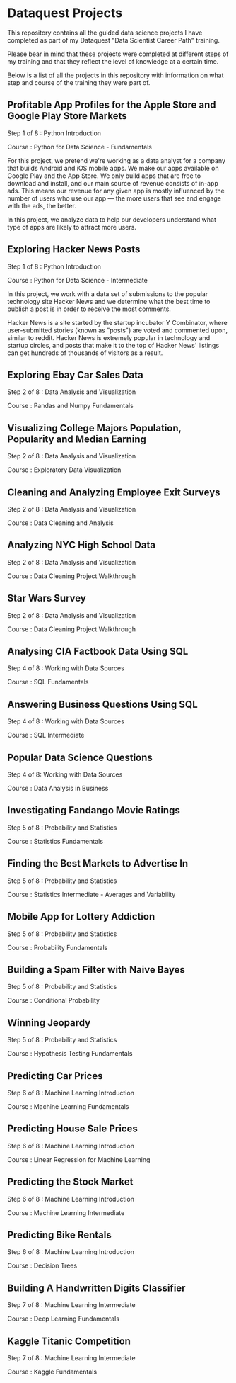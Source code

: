 # Dataquest Projects

This repository contains all the guided data science projects I have completed as part of my Dataquest "Data Scientist Career Path" training.

Please bear in mind that these projects were completed at different steps of my training and that they reflect the level of knowledge at a certain time.

Below is a list of all the projects in this repository with information on what step and course of the training they were part of.

## Profitable App Profiles for the Apple Store and Google Play Store Markets

Step 1 of 8 : Python Introduction

Course : Python for Data Science - Fundamentals

For this project, we pretend we're working as a data analyst for a company that builds Android and iOS mobile apps. We make our apps available on Google Play and the App Store.
We only build apps that are free to download and install, and our main source of revenue consists of in-app ads. This means our revenue for any given app is mostly influenced by the number of users who use our app — the more users that see and engage with the ads, the better.

In this project, we analyze data to help our developers understand what type of apps are likely to attract more users.

## Exploring Hacker News Posts

Step 1 of 8 : Python Introduction

Course : Python for Data Science - Intermediate

In this project, we work with a data set of submissions to the popular technology site Hacker News and we determine what the best time to publish a post is in order to receive the most comments.

Hacker News is a site started by the startup incubator Y Combinator, where user-submitted stories (known as "posts") are voted and commented upon, similar to reddit. Hacker News is extremely popular in technology and startup circles, and posts that make it to the top of Hacker News' listings can get hundreds of thousands of visitors as a result.

## Exploring Ebay Car Sales Data

Step 2 of 8 : Data Analysis and Visualization

Course : Pandas and Numpy Fundamentals

## Visualizing College Majors Population, Popularity and Median Earning

Step 2 of 8 : Data Analysis and Visualization

Course : Exploratory Data Visualization

## Cleaning and Analyzing Employee Exit Surveys

Step 2 of 8 : Data Analysis and Visualization

Course : Data Cleaning and Analysis

## Analyzing NYC High School Data

Step 2 of 8 : Data Analysis and Visualization

Course : Data Cleaning Project Walkthrough

## Star Wars Survey

Step 2 of 8 : Data Analysis and Visualization

Course : Data Cleaning Project Walkthrough

## Analysing CIA Factbook Data Using SQL

Step 4 of 8 : Working with Data Sources

Course : SQL Fundamentals

## Answering Business Questions Using SQL

Step 4 of 8 : Working with Data Sources

Course : SQL Intermediate

## Popular Data Science Questions

Step 4 of 8: Working with Data Sources

Course : Data Analysis in Business

## Investigating Fandango Movie Ratings

Step 5 of 8 : Probability and Statistics

Course : Statistics Fundamentals

## Finding the Best Markets to Advertise In

Step 5 of 8 : Probability and Statistics

Course : Statistics Intermediate - Averages and Variability

## Mobile App for Lottery Addiction

Step 5 of 8 : Probability and Statistics

Course : Probability Fundamentals

## Building a Spam Filter with Naive Bayes

Step 5 of 8 : Probability and Statistics

Course : Conditional Probability

## Winning Jeopardy

Step 5 of 8 : Probability and Statistics

Course : Hypothesis Testing Fundamentals

## Predicting Car Prices

Step 6 of 8 : Machine Learning Introduction

Course : Machine Learning Fundamentals


## Predicting House Sale Prices

Step 6 of 8 : Machine Learning Introduction

Course : Linear Regression for Machine Learning

## Predicting the Stock Market

Step 6 of 8 : Machine Learning Introduction

Course : Machine Learning Intermediate

## Predicting Bike Rentals

Step 6 of 8 : Machine Learning Introduction

Course : Decision Trees

## Building A Handwritten Digits Classifier

Step 7 of 8 : Machine Learning Intermediate

Course : Deep Learning Fundamentals

## Kaggle Titanic Competition

Step 7 of 8 : Machine Learning Intermediate

Course : Kaggle Fundamentals

